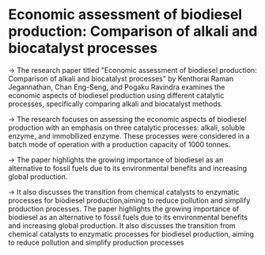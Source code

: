 # Economic assessment of biodiesel production: Comparison of alkali and biocatalyst processes

-> The research paper titled "Economic assessment of biodiesel production: Comparison of alkali 
and biocatalyst processes" by Kenthorai Raman Jegannathan, Chan Eng-Seng, and Pogaku 
Ravindra examines the economic aspects of biodiesel production using different catalytic 
processes, specifically comparing alkali and biocatalyst methods. 

-> The research focuses on assessing the economic aspects of biodiesel production 
with an emphasis on three catalytic processes: alkali, soluble enzyme, and immobilized enzyme. 
These processes were considered in a batch mode of operation with a production capacity of 1000 tonnes.

-> The paper highlights the growing importance of biodiesel as an alternative to fossil fuels 
due to its environmental benefits and increasing global production. 

-> It also discusses the transition from chemical catalysts to enzymatic processes for 
biodiesel production,aiming to reduce pollution and simplify production processes. 
The paper highlights the growing importance of biodiesel as an alternative to fossil 
fuels due to its environmental benefits and increasing global production. It also discusses the 
transition from chemical catalysts to enzymatic processes for biodiesel production, aiming to 
reduce pollution and simplify production processes
